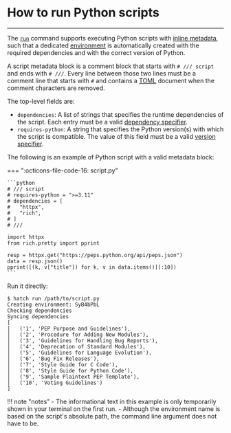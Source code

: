# How to run Python scripts

-----

The [`run`](../../cli/reference.md#hatch-run) command supports executing Python scripts with [inline metadata](https://packaging.python.org/en/latest/specifications/inline-script-metadata/), such that a dedicated [environment](../../config/environment/overview.md) is automatically created with the required dependencies and with the correct version of Python.

A script metadata block is a comment block that starts with `# /// script` and ends with `# ///`. Every line between those two lines must be a comment line that starts with `#` and contains a [TOML](https://github.com/toml-lang/toml) document when the comment characters are removed.

The top-level fields are:

- `dependencies`: A list of strings that specifies the runtime dependencies of the script. Each entry must be a valid [dependency specifier](https://packaging.python.org/en/latest/specifications/dependency-specifiers/#dependency-specifiers).
- `requires-python`: A string that specifies the Python version(s) with which the script is compatible. The value of this field must be a valid [version specifier](https://packaging.python.org/en/latest/specifications/version-specifiers/#version-specifiers).

The following is an example of Python script with a valid metadata block:

=== ":octicons-file-code-16: script.py"

    ```python
    # /// script
    # requires-python = ">=3.11"
    # dependencies = [
    #   "httpx",
    #   "rich",
    # ]
    # ///

    import httpx
    from rich.pretty import pprint

    resp = httpx.get("https://peps.python.org/api/peps.json")
    data = resp.json()
    pprint([(k, v["title"]) for k, v in data.items()][:10])
    ```

Run it directly:

```
$ hatch run /path/to/script.py
Creating environment: SyB4bPbL
Checking dependencies
Syncing dependencies
[
│   ('1', 'PEP Purpose and Guidelines'),
│   ('2', 'Procedure for Adding New Modules'),
│   ('3', 'Guidelines for Handling Bug Reports'),
│   ('4', 'Deprecation of Standard Modules'),
│   ('5', 'Guidelines for Language Evolution'),
│   ('6', 'Bug Fix Releases'),
│   ('7', 'Style Guide for C Code'),
│   ('8', 'Style Guide for Python Code'),
│   ('9', 'Sample Plaintext PEP Template'),
│   ('10', 'Voting Guidelines')
]
```

!!! note "notes"
    - The informational text in this example is only temporarily shown in your terminal on the first run.
    - Although the environment name is based on the script's absolute path, the command line argument does not have to be.
